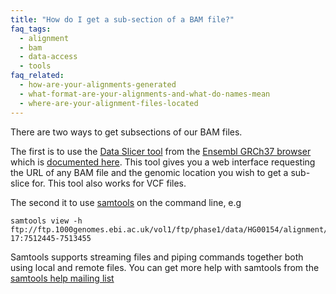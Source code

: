 ```yaml
---
title: "How do I get a sub-section of a BAM file?"
faq_tags:
  - alignment
  - bam
  - data-access
  - tools
faq_related:
  - how-are-your-alignments-generated
  - what-format-are-your-alignments-and-what-do-names-mean
  - where-are-your-alignment-files-located
---
```

                    
There are two ways to get subsections of our BAM files.

The first is to use the [Data Slicer tool](http://grch37.ensembl.org/Homo_sapiens/Tools/DataSlicer) from the [Ensembl GRCh37 browser](http://grch37.ensembl.org/index.html) which is [documented here](/data-slicer). This tool gives you a web interface requesting the URL of any BAM file and the genomic location you wish to get a sub-slice for. This tool also works for VCF files.

The second it to use [samtools](http://samtools.sourceforge.net/) on the command line, e.g

    samtools view -h ftp://ftp.1000genomes.ebi.ac.uk/vol1/ftp/phase1/data/HG00154/alignment/HG00154.mapped.ILLUMINA.bwa.GBR.low_coverage.20101123.bam 17:7512445-7513455

Samtools supports streaming files and piping commands together both using local and remote files. You can get more help with samtools from the [samtools help mailing list](http://sourceforge.net/mail/?group_id=246254)
